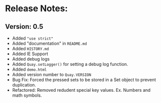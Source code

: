 # Release Notes:

## Version: 0.5
- Added `"use strict"`
- Added "documentation" in `README.md`
- Added `HISTORY.md`
- Added IE Support
- Added debug logs
- Added `Quay.setLogger()` for setting a debug log function.
- Added `demo.html`
- Added version number to `Quay.VERSION`
- Bug Fix: Forced the pressed sets to be stored in a Set object to prevent duplication.
- Refactored: Removed redudent special key values. Ex. Numbers and math symbols.

